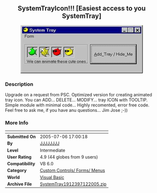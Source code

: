﻿<div align="center">

## SystemTrayIcon\!\!\!  \[Easiest access to you SystemTray\]

<img src="PIC20057121114332355.jpg">
</div>

### Description

Upgrade on a request from PSC. Optimized version for creating animated tray icon. You can ADD... DELETE... MODIFY... tray ICON with TOOLTIP. Simple module with minimal code... Highly recomented, error free code. Feel free to ask me, if you have anu questions... Jim Jose ;-))
 
### More Info
 


<span>             |<span>
---                |---
**Submitted On**   |2005-07-06 17:00:18
**By**             |[JJJJJJJJ](https://github.com/Planet-Source-Code/PSCIndex/blob/master/ByAuthor/jjjjjjjj.md)
**Level**          |Intermediate
**User Rating**    |4.9 (44 globes from 9 users)
**Compatibility**  |VB 6\.0
**Category**       |[Custom Controls/ Forms/  Menus](https://github.com/Planet-Source-Code/PSCIndex/blob/master/ByCategory/custom-controls-forms-menus__1-4.md)
**World**          |[Visual Basic](https://github.com/Planet-Source-Code/PSCIndex/blob/master/ByWorld/visual-basic.md)
**Archive File**   |[SystemTray1912397122005\.zip](https://github.com/Planet-Source-Code/jjjjjjjj-systemtrayicon-easiest-access-to-you-systemtray__1-61660/archive/master.zip)








